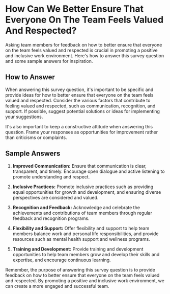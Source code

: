 How Can We Better Ensure That Everyone On The Team Feels Valued And Respected?
=====================================================================================================

Asking team members for feedback on how to better ensure that everyone on the team feels valued and respected is crucial in promoting a positive and inclusive work environment. Here's how to answer this survey question and some sample answers for inspiration.

How to Answer
-------------

When answering this survey question, it's important to be specific and provide ideas for how to better ensure that everyone on the team feels valued and respected. Consider the various factors that contribute to feeling valued and respected, such as communication, recognition, and support. If possible, suggest potential solutions or ideas for implementing your suggestions.

It's also important to keep a constructive attitude when answering this question. Frame your responses as opportunities for improvement rather than criticisms or complaints.

Sample Answers
--------------

1. **Improved Communication:** Ensure that communication is clear, transparent, and timely. Encourage open dialogue and active listening to promote understanding and respect.

2. **Inclusive Practices:** Promote inclusive practices such as providing equal opportunities for growth and development, and ensuring diverse perspectives are considered and valued.

3. **Recognition and Feedback:** Acknowledge and celebrate the achievements and contributions of team members through regular feedback and recognition programs.

4. **Flexibility and Support:** Offer flexibility and support to help team members balance work and personal life responsibilities, and provide resources such as mental health support and wellness programs.

5. **Training and Development:** Provide training and development opportunities to help team members grow and develop their skills and expertise, and encourage continuous learning.

Remember, the purpose of answering this survey question is to provide feedback on how to better ensure that everyone on the team feels valued and respected. By promoting a positive and inclusive work environment, we can create a more engaged and successful team.
